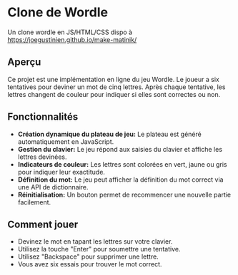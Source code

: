 

# Clone de Wordle
Un clone wordle en JS/HTML/CSS dispo à https://joegustinien.github.io/make-matinik/ 

## Aperçu
Ce projet est une implémentation en ligne du jeu Wordle. Le joueur a six tentatives pour deviner un mot de cinq lettres. Après chaque tentative, les lettres changent de couleur pour indiquer si elles sont correctes ou non.

## Fonctionnalités
- **Création dynamique du plateau de jeu:** Le plateau est généré automatiquement en JavaScript.
- **Gestion du clavier:** Le jeu répond aux saisies du clavier et affiche les lettres devinées.
- **Indicateurs de couleur:** Les lettres sont colorées en vert, jaune ou gris pour indiquer leur exactitude.
- **Définition du mot:** Le jeu peut afficher la définition du mot correct via une API de dictionnaire.
- **Réinitialisation:** Un bouton permet de recommencer une nouvelle partie facilement.

## Comment jouer
- Devinez le mot en tapant les lettres sur votre clavier.
- Utilisez la touche "Enter" pour soumettre une tentative.
- Utilisez "Backspace" pour supprimer une lettre.
- Vous avez six essais pour trouver le mot correct.

